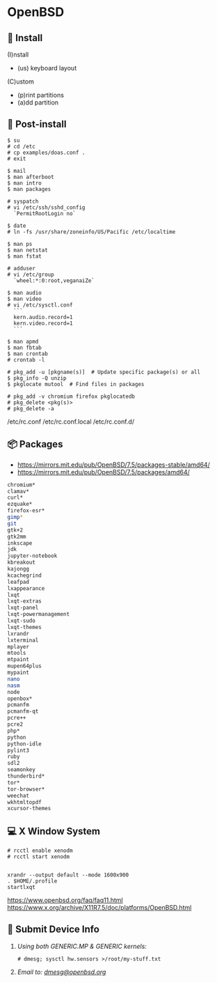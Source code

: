 OpenBSD
=======

💾 Install
----------

(I)nstall
  - (us) keyboard layout

(C)ustom
  - (p)rint partitions
  - (a)dd partition


🔨 Post-install
---------------

    $ su
    # cd /etc
    # cp examples/doas.conf .
    # exit

    $ mail
    $ man afterboot
    $ man intro
    $ man packages

    # syspatch
    # vi /etc/ssh/sshd_config
      `PermitRootLogin no`
    
    $ date
    # ln -fs /usr/share/zoneinfo/US/Pacific /etc/localtime

    $ man ps
    $ man netstat
    $ man fstat

    # adduser
    # vi /etc/group
      `wheel:*:0:root,veganaiZe`

    $ man audio
    $ man video
    # vi /etc/sysctl.conf
      ```
      kern.audio.record=1
      kern.video.record=1
      ```

    $ man apmd
    $ man fbtab
    $ man crontab
    # crontab -l

    # pkg_add -u [pkgname(s)]  # Update specific package(s) or all
    $ pkg_info -Q unzip
    $ pkglocate mutool  # Find files in packages

    # pkg_add -v chromium firefox pkglocatedb
    # pkg_delete <pkg(s)>
    # pkg_delete -a


/etc/rc.conf
/etc/rc.conf.local
/etc/rc.conf.d/


📦 Packages
-----------

* https://mirrors.mit.edu/pub/OpenBSD/7.5/packages-stable/amd64/
* https://mirrors.mit.edu/pub/OpenBSD/7.5/packages/amd64/

```sh
chromium*
clamav*
curl*
ezquake*
firefox-esr*
gimp*
git
gtk+2
gtk2mm
inkscape
jdk
jupyter-notebook
kbreakout
kajongg
kcachegrind
leafpad
lxappearance
lxqt
lxqt-extras
lxqt-panel
lxqt-powermanagement
lxqt-sudo
lxqt-themes
lxrandr
lxterminal
mplayer
mtools
mtpaint
mupen64plus
mypaint
nano
nasm
node
openbox*
pcmanfm
pcmanfm-qt
pcre++
pcre2
php*
python
python-idle
pylint3
ruby
sdl2
seamonkey
thunderbird*
tor*
tor-browser*
weechat
wkhtmltopdf
xcursor-themes
```


💻 X Window System
------------------

    # rcctl enable xenodm
    # rcctl start xenodm


    xrandr --output default --mode 1600x900
    . $HOME/.profile
    startlxqt

https://www.openbsd.org/faq/faq11.html
https://www.x.org/archive/X11R7.5/doc/platforms/OpenBSD.html


📨 Submit Device Info
---------------------

1. _Using both GENERIC.MP & GENERIC kernels:_

       # dmesg; sysctl hw.sensors >/root/my-stuff.txt

3. _Email to: <dmesg@openbsd.org>_
